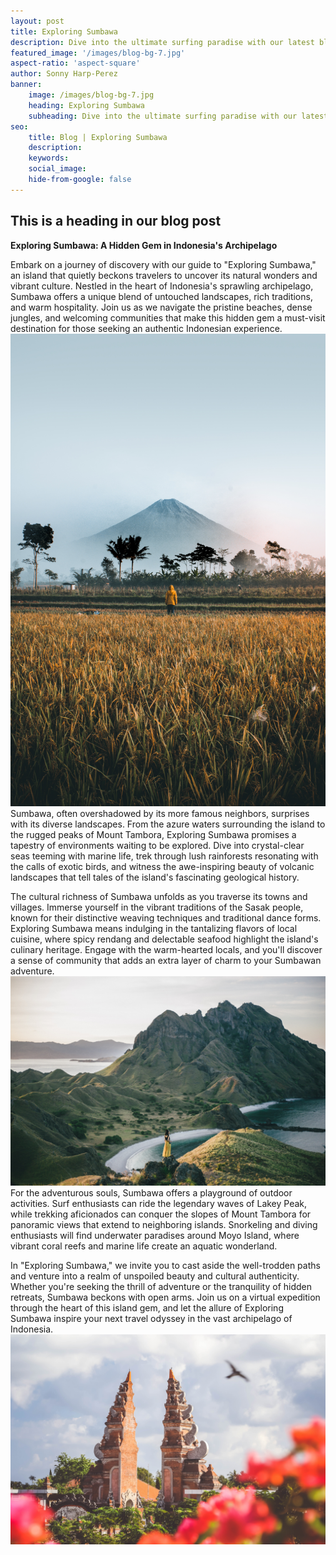 ```yaml
---
layout: post
title: Exploring Sumbawa 
description: Dive into the ultimate surfing paradise with our latest blog post on Sumbawa. Discover the pristine beaches, crystal-clear waves, and vibrant surf culture that make this coastal haven a must-visit for surf enthusiasts. Whether you're a seasoned pro or a beginner catching your first wave, our guide will take you through the best surf spots, local hotspots, and tips for an unforgettable surfing experience in Sumbawa. Grab your board and join us on a virtual ride through the sun-soaked waves of this surfers' haven!
featured_image: '/images/blog-bg-7.jpg'
aspect-ratio: 'aspect-square'
author: Sonny Harp-Perez
banner:
    image: /images/blog-bg-7.jpg
    heading: Exploring Sumbawa 
    subheading: Dive into the ultimate surfing paradise with our latest blog post on Sumbawa. Discover the pristine beaches, crystal-clear waves, and vibrant surf culture that make this coastal haven a must-visit for surf enthusiasts. Whether you're a seasoned pro or a beginner catching your first wave, our guide will take you through the best surf spots, local hotspots, and tips for an unforgettable surfing experience in Sumbawa. Grab your board and join us on a virtual ride through the sun-soaked waves of this surfers' haven!
seo: 
    title: Blog | Exploring Sumbawa
    description: 
    keywords: 
    social_image: 
    hide-from-google: false
---
```


## This is a heading in our blog post 

**Exploring Sumbawa: A Hidden Gem in Indonesia's Archipelago**

Embark on a journey of discovery with our guide to "Exploring Sumbawa," an island that quietly beckons travelers to uncover its natural wonders and vibrant culture. Nestled in the heart of Indonesia's sprawling archipelago, Sumbawa offers a unique blend of untouched landscapes, rich traditions, and warm hospitality. Join us as we navigate the pristine beaches, dense jungles, and welcoming communities that make this hidden gem a must-visit destination for those seeking an authentic Indonesian experience.
<img src="/images/blog-bg-21.jpg" class="aspect-landscape h-full w-full object-cover">
Sumbawa, often overshadowed by its more famous neighbors, surprises with its diverse landscapes. From the azure waters surrounding the island to the rugged peaks of Mount Tambora, Exploring Sumbawa promises a tapestry of environments waiting to be explored. Dive into crystal-clear seas teeming with marine life, trek through lush rainforests resonating with the calls of exotic birds, and witness the awe-inspiring beauty of volcanic landscapes that tell tales of the island's fascinating geological history.

The cultural richness of Sumbawa unfolds as you traverse its towns and villages. Immerse yourself in the vibrant traditions of the Sasak people, known for their distinctive weaving techniques and traditional dance forms. Exploring Sumbawa means indulging in the tantalizing flavors of local cuisine, where spicy rendang and delectable seafood highlight the island's culinary heritage. Engage with the warm-hearted locals, and you'll discover a sense of community that adds an extra layer of charm to your Sumbawan adventure.
<img src="/images/blog-bg-22.jpg" class="aspect-landscape h-full w-full object-cover">
For the adventurous souls, Sumbawa offers a playground of outdoor activities. Surf enthusiasts can ride the legendary waves of Lakey Peak, while trekking aficionados can conquer the slopes of Mount Tambora for panoramic views that extend to neighboring islands. Snorkeling and diving enthusiasts will find underwater paradises around Moyo Island, where vibrant coral reefs and marine life create an aquatic wonderland.

In "Exploring Sumbawa," we invite you to cast aside the well-trodden paths and venture into a realm of unspoiled beauty and cultural authenticity. Whether you're seeking the thrill of adventure or the tranquility of hidden retreats, Sumbawa beckons with open arms. Join us on a virtual expedition through the heart of this island gem, and let the allure of Exploring Sumbawa inspire your next travel odyssey in the vast archipelago of Indonesia.
<img src="/images/blog-bg-23.jpg" class="aspect-landscape h-full w-full object-cover">